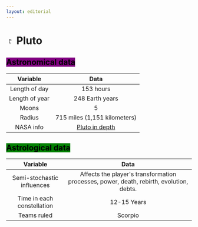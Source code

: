 ```yaml
---
layout: editorial
---
```


# ♇ Pluto

## <mark style="background-color:purple;">Astronomical data</mark>

|    Variable    |                                         Data                                         |
| :------------: | :----------------------------------------------------------------------------------: |
|  Length of day |                                       153 hours                                      |
| Length of year |                                    248 Earth years                                   |
|      Moons     |                                           5                                          |
|     Radius     |                             715 miles (1,151 kilometers)                             |
|    NASA info   | [Pluto in depth](https://solarsystem.nasa.gov/planets/dwarf-planets/pluto/in-depth/) |



## <mark style="background-color:green;">Astrological data</mark>

|          Variable          |                                           Data                                          |
| :------------------------: | :-------------------------------------------------------------------------------------: |
| Semi-stochastic influences | Affects the player's transformation processes, power, death, rebirth, evolution, debts. |
| Time in each constellation |                                       12-15 Years                                       |
|         Teams ruled        |                                         Scorpio                                         |

